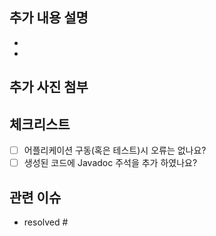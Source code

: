 ## 추가 내용 설명
- <!-- 작업 내용 작성 -->
- <!-- 작업 내용 작성 -->

## 추가 사진 첨부
<!-- 추가 사진 첨부 -->

## 체크리스트
- [ ] 어플리케이션 구동(혹은 테스트)시 오류는 없나요?
- [ ] 생성된 코드에 Javadoc 주석을 추가 하였나요?

## 관련 이슈
- resolved # <!-- 이슈번호 -->
